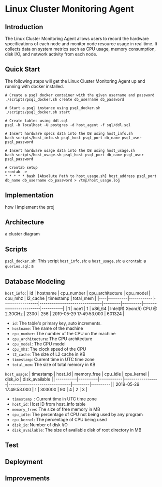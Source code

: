 # Linux Cluster Monitoring Agent
## Introduction
The Linux Cluster Monitoring Agent allows users to record the hardware specifications of each node and monitor node resource usage in real time. It collects data on system metrics such as CPU usage, memory consumption, disk I/O, and network activity from each node. 
## Quick Start
The following steps will get the Linux Cluster Monitoring Agent up and running with docker installed.
```
# Create a psql docker container with the given username and password
./scripts/psql_docker.sh create db_username db_password

# Start a psql instance using psql_docker.sh
./scripts/psql_docker.sh start

# Create tables using ddl.sql
psql -h localhost -U postgres -d host_agent -f sql/ddl.sql

# Insert hardware specs data into the DB using host_info.sh
bash scripts/host_info.sh psql_host psql_port db_name psql_user psql_password

# Insert hardware usage data into the DB using host_usage.sh
bash scripts/host_usage.sh psql_host psql_port db_name psql_user psql_password

# Crontab setup
crontab -e
* * * * * bash [Absolute Path to host_usage.sh] host_address psql_port db_name db_username db_password > /tmp/host_usage.log
```
## Implementation
how I implement the proj
## Architecture
a cluster diagram
## Scripts
`psql_docker.sh`: This script 
`host_info.sh`: a
`host_usage.sh`: a
`crontab`: a
`queries.sql`: a
## Database Modeling
`host_info`:
| id | hostname | cpu_number | cpu_architecture |             cpu_model          | cpu_mhz | l2_cache |        timestamp        | total_mem |
|----|----------|------------|------------------|--------------------------------|---------|----------|-------------------------|-----------|
| 1  |   noe1   |      1     |      x86_64      | Intel(R) Xeon(R) CPU @ 2.30GHz |   2300  |    256   | 2019-05-29 17:49:53.000 |   601324  |
- `id`: The table's primary key, auto increments.
- `hostname`: The name of the machine
- `cpu_number`: The number of the CPU on the machine
- `cpu_architecture`: The CPU architecture
- `cpu_model`: The CPU model
- `cpu_mhz`: The clock speed of the CPU
- `l2_cache`: The size of L2 cache in KB
- `timestamp`: Current time in UTC time zone
- `total_mem`: The size of total memory in KB

`host_usage`:
| timestamp | host_id | memory_free | cpu_idle |             cpu_kernel          | disk_io | disk_available |
|-----------|----------|------------|------------------|--------------------------------|---------|----------|
| 2019-05-29 17:49:53.000 |   1   |      300000     |      90      | 4 |   2  |    3   |
- `timestamp `: Current time in UTC time zone
- `host_id`: Host ID from host_info table
- `memory_free`: The size of free memory in MB
- `cpu_idle`: The percentage of CPU not being used by any program
- `cpu_kernel`: The percentage of CPU being used
- `disk_io`: Number of disk I/O
- `disk_available`: The size of available disk of root directory in MB
## Test

## Deployment

## Improvements


